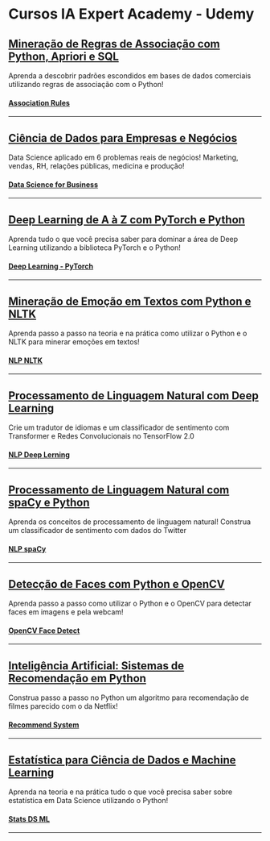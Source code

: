 # Cursos IA Expert Academy - Udemy

## [Mineração de Regras de Associação com Python, Apriori e SQL](https://www.udemy.com/share/101w4sBUUfdFpRRng=/)

Aprenda a descobrir padrões escondidos em bases de dados comerciais utilizando regras de associação com o Python!

#### [Association Rules](https://github.com/AndrehAguiar/jones_granatyr/tree/main/association_rules)
---

## [Ciência de Dados para Empresas e Negócios](https://www.udemy.com/share/103IbiBUUfdFpRRng=/)

Data Science aplicado em 6 problemas reais de negócios! Marketing, vendas, RH, relações públicas, medicina e produção!

#### [Data Science for Business](https://github.com/AndrehAguiar/jones_granatyr/tree/main/ds_business)
---

## [Deep Learning de A à Z com PyTorch e Python](https://www.udemy.com/share/102EY2BUUfdFpRRng=/)

Aprenda tudo o que você precisa saber para dominar a área de Deep Learning utilizando a biblioteca PyTorch e o Python!

#### [Deep Learning - PyTorch](https://github.com/AndrehAguiar/jones_granatyr/tree/main/dl_PyTorch)
---

## [Mineração de Emoção em Textos com Python e NLTK](https://www.udemy.com/share/101CfKBUUfdFpRRng=/)

Aprenda passo a passo na teoria e na prática como utilizar o Python e o NLTK para minerar emoções em textos!

#### [NLP NLTK](https://github.com/AndrehAguiar/jones_granatyr/tree/main/nlp_nltk)
---

## [Processamento de Linguagem Natural com Deep Learning](https://www.udemy.com/share/102C53BUUfdFpRRng=/)

Crie um tradutor de idiomas e um classificador de sentimento com Transformer e Redes Convolucionais no TensorFlow 2.0

#### [NLP Deep Lerning](https://github.com/AndrehAguiar/jones_granatyr/tree/main/nlp_deep_learning)
---

## [Processamento de Linguagem Natural com spaCy e Python](https://www.udemy.com/share/102L68BUUfdFpRRng=/)

Aprenda os conceitos de processamento de linguagem natural! Construa um classificador de sentimento com dados do Twitter

#### [NLP spaCy](https://github.com/AndrehAguiar/jones_granatyr/tree/main/nlp_spacy)
---

## [Detecção de Faces com Python e OpenCV](https://www.udemy.com/share/101uM0BUUfdFpRRng=/)

Aprenda passo a passo como utilizar o Python e o OpenCV para detectar faces em imagens e pela webcam!

#### [OpenCV Face Detect](https://github.com/AndrehAguiar/jones_granatyr/tree/main/opencv_face_detect)
---

## [Inteligência Artificial: Sistemas de Recomendação em Python](https://www.udemy.com/share/101JCMBUUfdFpRRng=/)

Construa passo a passo no Python um algoritmo para recomendação de filmes parecido com o da Netflix!

#### [Recommend System](https://github.com/AndrehAguiar/jones_granatyr/tree/main/recommend_system)
---

## [Estatística para Ciência de Dados e Machine Learning](https://www.udemy.com/share/103B12BUUfdFpRRng=/)

Aprenda na teoria e na prática tudo o que você precisa saber sobre estatística em Data Science utilizando o Python!

#### [Stats DS ML](https://github.com/AndrehAguiar/jones_granatyr/tree/main/stats_ds_ml)
---